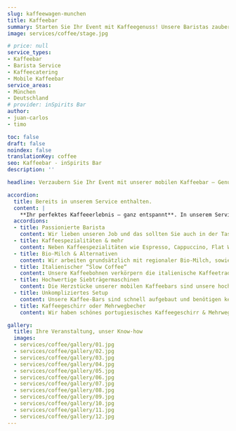 ```yaml
---
slug: kaffeewagen-munchen
title: Kaffeebar
summary: Starten Sie Ihr Event mit Kaffeegenuss! Unsere Baristas zaubern einzigartige Kreationen für jeden Anlass. Kaffeehausflair für Ihre Veranstaltung.
image: services/coffee/stage.jpg

# price: null
service_types:
- Kaffeebar
- Barista Service
- Kaffeecatering
- Mobile Kaffeebar
service_areas:
- München
- Deutschland
# provider: inSpirits Bar
author:
- juan-carlos
- timo

toc: false
draft: false
noindex: false
translationKey: coffee
seo: Kaffeebar - inSpirits Bar
description: ''

headline: Verzaubern Sie Ihr Event mit unserer mobilen Kaffeebar – Genuss und Erlebnis in einem!

accordion:
  title: Bereits in unserem Service enthalten.
  content: |
    **Ihr perfektes Kaffeeerlebnis – ganz entspannt**. In unserem Service-Paket ist alles enthalten, was Sie für den perfekten Kaffeegenuss benötigen: Von erlesenen Kaffeespezialitäten über hochwertiges Equipment bis hin zum professionellen Auf- und Abbau und unserem erfahrenen Barista-Personal. Genießen Sie Ihre Veranstaltung – wir übernehmen die komplette Organisation rund um den Kaffee.
  accordions:
  - title: Passionierte Barista
    content: Wir lieben unseren Job und das sollten Sie auch in der Tasse spüren! Unsere Baristas sind pro Aktiv und geben immer ihr Bestes, um Sie und die Gäste mit leckeren Heißgetränken zu verwöhnen.
  - title: Kaffeespezialitäten & mehr
    content: Neben Kaffeespezialitäten wie Espresso, Cappuccino, Flat White etc. wird natürlich auch für Gäste gesorgt, die keine Koffeinliebhaber sind. Heiße Schokolade, diverse Teesorten & Matcha Latte gehören ebenfalls zu unserem Repertoire.
  - title: Bio-Milch & Alternativen
    content: Wir arbeiten grundsätzlich mit regionaler Bio-Milch, sowie einer hochwertigem Hafermilch, die auf keiner Kaffeekarte mehr fehlen darf. Auch Lactosefreie Milch haben wir standardmäßig dabei. Sollten Sie eine exotischere Alternative wie z.B. Kokos oder Mandel wünschen, können wir das natürlich ebenfalls im Vorfeld für Sie organisieren.
  - title: Italienischer “Slow Coffee“
    content: Unsere Kaffeebohnen verkörpern die italienische Kaffeetradition, handwerklich hergestellt mit hochwertiger Produktion in einem familiengeführten Betrieb in der Toskana. Sie liefern den perfekten Geschmack für Ihre Veranstaltung.
  - title: Hochwertige Siebträgermaschinen
    content: Die Herzstücke unserer mobilen Kaffeebars sind unsere hochwertigen Siebträgermaschinen. Hier können wir je nach Platzbedarf, Ansturm und natürlich Standdesign einiges bieten. Von der klassischen italienischen Handhebelmaschine bis zur multiboiler modernen La Marzocco sind hier verschiedene großartige Möglichkeiten vorhanden.
  - title: Unkompliziertes Setup
    content: Unsere Kaffee-Bars sind schnell aufgebaut und benötigen keinen festen Wasseranschluss. Ideal für jede Location und jeden Anlass.
  - title: Kaffeegeschirr oder Mehrwegbecher
    content: Wir haben schönes portugiesisches Kaffeegeschirr & Mehrweg to Go Becher in unserem Bestand. Aufgrund unserer Philosophie der Nachhaltigkeit versuchen wir Einweg Becher grundsätzlich zu vermeiden – und falls dies einmal nicht gelingt, für einen Ausgleich zu sorgen.

gallery:
  title: Ihre Veranstaltung, unser Know-how
  images:
  - services/coffee/gallery/01.jpg
  - services/coffee/gallery/02.jpg
  - services/coffee/gallery/03.jpg
  - services/coffee/gallery/04.jpg
  - services/coffee/gallery/05.jpg
  - services/coffee/gallery/06.jpg
  - services/coffee/gallery/07.jpg
  - services/coffee/gallery/08.jpg
  - services/coffee/gallery/09.jpg
  - services/coffee/gallery/10.jpg
  - services/coffee/gallery/11.jpg
  - services/coffee/gallery/12.jpg
---
```


